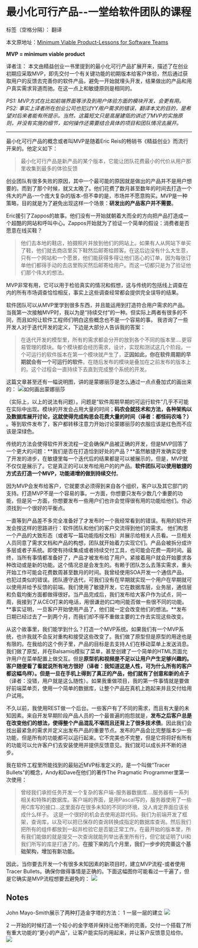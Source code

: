 ﻿# 最小化可行产品--一堂给软件团队的课程

标签（空格分隔）： 翻译

本文原地址：[Minimum Viable Product-Lessons for Software Teams][1]

**MVP = minimum viable product**

译者注： 本文由精益创业一书里提到的最小化可行产品扩展开来，描述了在创业初期应采取MVP，即先交付一个有关键功能的初期版本给客户体验，然后通过获取用户的反馈去完善你的软件产品，避免一开始就埋头开发，结果做出的产品和用户真实需求背道而驰。在这一点上和敏捷原则是相同的。

*PS1: MVP方式在比如前端界面等涉及到用户体验方面的模块开发，会更有用。*
*PS2: 事实上译者所在创业公司也犯过YY用户需求的错误，翻译本文的目的，是希望对后来者能有所提示。当然，这篇短文只是高屋建瓴的讲述了MVP的实施原则，并没有实施的细节，如何操作还需要结合具体的项目和团队情况去展开。*

---

最小化可行产品的概念或者叫MVP是随着Eric Reis的畅销书《精益创业》而流行开来的。他定义如下：

> 最小化可行产品是新产品的某个版本，它能让团队花费最小的代价从用户那里收集到最多的体验反馈

创业团队有很多失败的原因，其中一个最可能的原因就是做出的产品并不是用户想要的。而到了那个时候，就又太晚了。他们花费了数月甚至数年的时间去打造一个伟大的产品-一个庞大复杂的版本-但不幸的是，市场并不愿意购买。MVP是一种策略，目的就是为了避免出现这样一个场景：**研发出的产品客户并不需要**。

Eric援引了Zappos的故事。他们没有一开始就朝着大而全的方向把产品打造成一个超酷的网站和呼叫中心。Zappos开始就为了验证一个简单的假设：消费者是否愿意在线买鞋？

> 他们去本地的鞋店，拍摄照片并放到他们的网站上。如果有人从网站下单买了鞋，他们就去商店里买下鞋然后邮寄给顾客。在这后边没有什么大生意，只有一个网站和一个愿景，他们能获得多得让他们恶心的订单，因为每张订单他们都得手动的去店里购买然后邮寄给用户。而这一切都只是为了验证他们那个伟大的想法。

MVP非常有用，它可以用于检验真实的情况和假想，这与传统的包括线上调查在内的所有市场调查恰恰相反，事实上这些调查经常都会提供完全误导的结果。

软件团队可以从MVP里学到很多东西，并且能运用到打造符合用户需求的产品。当我第一次接触MVP时，我以为是“持续交付”的一种。但实际上两者有很多的不同，而且如何让软件工程师们明白这些概念也不是一个容易的事。 我咨询了一些开发人对于迭代开发的定义，下边是大部分人告诉我的答案：
> 在迭代开发的模型里，所有的需求都会分开的放到各个不同的版本里....更容易管理的模块。每个模块都会经历需求，设计，实现和测试这几个阶段。一个可运行的软件版本在第一个模块就产生了，**正因如此，你在软件周期的早期就会有一个可运行的软件**。在随后发布的模块是叠加在之前发布的版本上的。这个过程会一直持续下去直到完成整个系统的开发。

这篇文章甚至还有一幅说明图，讲的是蒙娜丽莎是怎么通过一点点叠加式的画出来的：
![如何画出蒙娜丽莎][2]

（实际上，以上的说法有问题）。问题是“软件周期早期的可运行软件”几乎不可能在实际中出现。模块的开发会占用大量的时间；**码农会就技术和方法，各种架构以及数据库展开讨论，这就使得完成构思会花费大量的时间（译者：都怪码农咯？）** 。等到软件发布了，客户都转移注意力开始讨论蒙娜丽莎的衣服应该是红色而不应该是深绿色。

传统的方法会使得软件开发流程一定会确保产品被正确的开发，但是MVP回答了一个更大的问题：**我们是否在打造恰到好处的产品？**虽然敏捷开发确实促使了开发的进步，在敏捷里每一个迭代后的结果都是可以被展示的，但是，MVP就不仅仅是展示了。它是真正的可以发布给用户的的产品。**软件团队可以使用敏捷的方式去打造一个MVP，功能递增的做到持续交付**。

因为MVP会发布给客户，它就要求必须得到来自各个组织，客户以及其它部门的支持。打造MVP不是一个容易的事。一方面，你想要只发布少数几个重要的功能，但是另一方面，你想要发布一些用户们也许会觉得很有用的功能给他们。你必须找到一个很好的平衡点。

一直等到产品差不多完全准备好了才发布时一个我经常看到的错误。有用的软件开发会按这样的思路进行：软件团队和他们的客户交流得到他们的需求。 他们构思一个产品的大致形态（或者写一篇功能指标文档）并展示给相关人员看。一旦相关人员同意了需求文档和产品的构想，团队就开始着力实现它们。产品会被拆分成许多层或者子系统。即使有持续集成或者持续交付工具，也可能会花费一周时间。最终，当所有事情都准备好了，产品才被发布给了用户。紧接着用户就会开始要求各种改动或是新的功能。这个情况总是会发生的。有赖于团队怎么去落实需求，重头开始工作可能会花费数周甚至数月的时间。我曾经使用SOA开发一个通信产品，也犯过类似的错误。团队遵守迭代，可我们没有在早期就实现一个用户在早期就可以使用并给予反馈的前端。我们使用了敏捷开发，它在数据库层，业务层，通信层和负载均衡方面都做得很好。当产品完成后，我们发布给大客户作为试点，同一周，我接到了从CEO打来的电话，用很谦逊的口吻问能否做一些很不同的功能。**事实证明，一旦客户开始使用产品了，他们就一定会改变他们的想法。**发布日期已经过去了一到两个月，而我们却不得不重做主要的工作去实现这些改变。

从这个故事里，我们能学到什么？打造一个MVP系统。如果我们有一个MVP系统，也许我就不会反对重构和接受这些改变了。我们做了原型但是原型的用途也是有限的。在我给的这个例子里，产品的目标是去支持人们在移动菜单上发送消息。我们做了原型，并在Balsamiq模拟了菜单，甚至创建了一个简单的HTML页面允许用户在菜单配置上做交互。但是**原型机和视频是不足以让用户产生足够兴趣的。客户随便看了看就说所有地方很好（译者：我知道这是人性，可为什么所有的客户都这幅鸟样）。但是一旦在手机上得到了真正的产品，他们就有了创意和新的点子**（译者：没错，用户就是这么随性）。如果我重做项目，我的第一件事情就是要做好前端菜单页，使用一个简单的数据库，让整个产品在真机上跑起来并且交付给用户试用。

不久以前，我使用REST做一个后台。一些客户有了不同的需求，而且有大量的未知因素。来自开发早期阶段产品人员的一个最普遍的抱怨就是，**发布之后客户总是在改变他们的想法，使得整个产品混乱不堪而且还背上了很多技术债**。因此我们会找出最紧急的需求并定义出发布产品的重要节点。发布的产品会比完整版本少一些功能，但是所有的功能都可以运行起来。它不完美也不完整，但是它将将好有所有的功能可以允许客户们去安装使用并提供反馈意见。我们就可以成长并不断的进步。

我在软件工程里所能找到的最贴近MVP标准定义的，是一个叫做“Tracer Bullets"的概念，Andy和Dave在他们的著作The Pragmatic Programmer里第一次使用：
> 曾经我们承担任务开发一个复杂的客户端-服务器数据库....服务器有一系列相关和特殊的数据库。客户端的界面，是用Pascal写的，服务器使用了一些用C库写的接口...这里面存在很多未知的不同的环境，没人肯定界面应该长成什么样子。
这是一个很好的机会去使用追踪代码。我们为前端开发了框架，查询库，以及可以把已保存的查询转换成指定的数据库查询。然后我们把所有的组件都放到一起并检验它是否能正常工作。在最开始的版本里，所有我们能做的就是提交一次查询就能列举出表里所有行，但它就证明了UI和我们所写的库是打通了的。**在接下来的几个月里，我们一步步的完善这个基础架构，增加有新功能。**

因此，当你要去开发一个有很多未知因素的新项目时，建立MVP流程-或者使用Tracer Bullets。确保你做得事情是正确的。下面这幅图你可能看过一千遍了，但是它确实是MVP流程想要去避免的：
![][3]
## Notes ##
John Mayo-Smith展示了两种打造金字塔的方法：
1 一层一层的建立
![][4]

2 一开始的时候打造一个较小的金字塔并保持让他不断的完善。交付一个搭载了所有重大功能的“更小的产品”，让客户能实际的用起来，并让客户反馈意见给你。
![][5]



  [1]: http://codeahoy.com/2016/05/07/minimum-viable-product-lessons-for-software-teams/
  [2]: http://codeahoy.com/img/Incremental-mona-lisa.jpg
  [3]: http://codeahoy.com/img/software-requirements.png
  [4]: http://codeahoy.com/img/flat_pyramid.gif
  [5]: http://codeahoy.com/img/growing_pyramid.gif